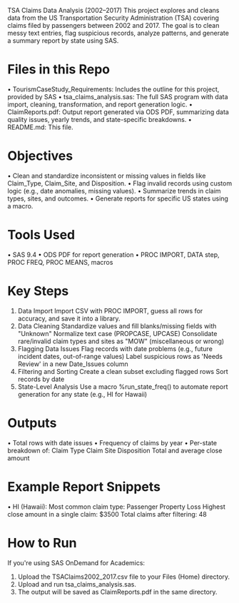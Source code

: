TSA Claims Data Analysis (2002–2017)
This project explores and cleans data from the US Transportation Security Administration (TSA) covering claims filed by passengers between 2002 and 2017. The goal is to clean messy text entries, flag suspicious records, analyze patterns, and generate a summary report by state using SAS.

# Files in this Repo
•	TourismCaseStudy_Requirements: Includes the outline for this project, provided by SAS
•	tsa_claims_analysis.sas: The full SAS program with data import, cleaning, transformation, and report generation logic.
•	ClaimReports.pdf: Output report generated via ODS PDF, summarizing data quality issues, yearly trends, and state-specific breakdowns.
•	README.md: This file.

# Objectives
•	Clean and standardize inconsistent or missing values in fields like Claim_Type, Claim_Site, and Disposition.
•	Flag invalid records using custom logic (e.g., date anomalies, missing values).
•	Summarize trends in claim types, sites, and outcomes.
•	Generate reports for specific US states using a macro.

# Tools Used
•	SAS 9.4
•	ODS PDF for report generation
•	PROC IMPORT, DATA step, PROC FREQ, PROC MEANS, macros

# Key Steps
1.	Data Import
Import CSV with PROC IMPORT, guess all rows for accuracy, and save it into a library.
2.	Data Cleaning
Standardize values and fill blanks/missing fields with "Unknown"
Normalize text case (PROPCASE, UPCASE)
Consolidate rare/invalid claim types and sites as "MOW" (miscellaneous or wrong)
3.	Flagging Data Issues
Flag records with date problems (e.g., future incident dates, out-of-range values)
Label suspicious rows as 'Needs Review' in a new Date_Issues column
4.	Filtering and Sorting
Create a clean subset excluding flagged rows
Sort records by date
5.	State-Level Analysis
Use a macro %run_state_freq() to automate report generation for any state (e.g., HI for Hawaii)

# Outputs
•	Total rows with date issues
•	Frequency of claims by year
•	Per-state breakdown of:
Claim Type
Claim Site
Disposition
Total and average close amount

# Example Report Snippets
•	HI (Hawaii):
Most common claim type: Passenger Property Loss
Highest close amount in a single claim: $3500
Total claims after filtering: 48

# How to Run
If you're using SAS OnDemand for Academics:
1.	Upload the TSAClaims2002_2017.csv file to your Files (Home) directory.
2.	Upload and run tsa_claims_analysis.sas.
3.	The output will be saved as ClaimReports.pdf in the same directory.
